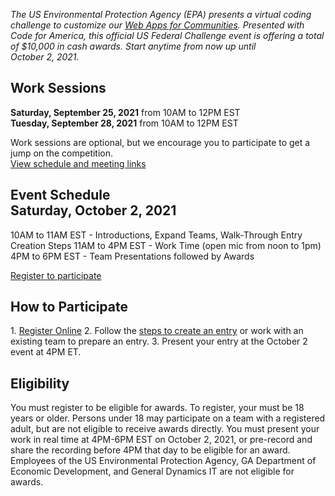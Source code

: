 <!-- MOVED TO Community/Challenge/README.md -->

<!-- Was 42px; -->
<!--
<h3><span style="white-space:nowrap; font-size: 22px; line-height: 1em">Beyond Carbon</span></h3>

<h1 style="font-weight:300">Sustainable Communities <span style="white-space:nowrap">Web Challenge</span></h1>
-->

<i>The US Environmental Protection Agency (EPA) presents a virtual coding challenge to customize our <a href="../../io/">Web Apps for Communities</a>. Presented with Code for America, this official US Federal Challenge event is offering a total of $10,000 in cash awards. Start anytime from now up until <span style="white-space: nowrap;">October 2, 2021.</span></i>


<h2><b>Work Sessions</b></h2>

<b>Saturday, September 25, 2021</b> from 10AM to 12PM EST<br>
<b>Tuesday, September 28, 2021</b> from 10AM to 12PM EST  

Work sessions are optional, but we encourage you to participate to get a jump on the competition.<br>
<a href="../../community/challenge/meetups/">View schedule and meeting links</a><br>

<h2><b>Event Schedule</b><br>Saturday, October 2, 2021</h2> 
10AM to 11AM EST - Introductions, Expand Teams, Walk-Through Entry Creation Steps  
11AM to 4PM EST - Work Time (open mic from noon to 1pm)  
4PM to 6PM EST - Team Presentations followed by Awards

<a href="registration/" class="btn btn-success">Register to participate</a><br>

<h2>How to Participate</h2>
1. <a href="registration/">Register Online</a>
2. Follow the <a href="#introlist">steps to create an entry</a> or work with an existing team to prepare an entry.
3. Present your entry at the October 2 event at 4PM ET.

<h2>Eligibility</h2>
You must register to be eligible for awards. To register, your must be 18 years or older. Persons under 18 may participate on a team with a registered adult, but are not eligible to receive awards directly. You must present your work in real time at 4PM-6PM EST on October 2, 2021, or pre-record and share the recording before 4PM that day to be eligible for an award. Employees of the US Environmental Protection Agency, GA Department of Economic Development, and General Dynamics IT are not eligible for awards.

<!--
Join us at an upcoming <a href="meetups/">meetup</a> to get involved! Final presentations will be Saturday, October 2, 2021. You can get started today!<br>

 in our fall event presented by the U.S. EPA in partnership with the Georgia Department of Economic Development Centers of Innovation and <a href="https://www.codeforamerica.org/" target="_parent" style="white-space: nowrap;">Code for America</a>.   

You can compete from anywhere in the world. We're building additions to the <a href="https://www.epa.gov" target="_parent">US Environmental Protection Agency's&nbsp;(EPA)</a> model for states called 
<a href="https://www.epa.gov/land-research/us-environmentally-extended-input-output-useeio-models" target="_blank">USEEIO</a> along with local data to provide [Tools for Communities](../../io/communities/) using [Embeddable IO Widgets](../../io/charts/)

-->
 
<!-- with an eye toward providing location-based add-ons to [BeyondCarbon.org](https://www.beyondcarbon.org/look-up-your-state/) and [Google DataCommons.org](https://datacommons.org/place/country/USA?topic=Environment). -->  


<!-- We're combining national and state-level economic data, community resources and planning input from local communities to customize new environmental indicator models to meet&nbsp;community&nbsp;needs. -->  


<!--
<b>Our January 2021 Winners</b>

#####1st Place - Top Web Developer  
Akilah Littlejohn  

#####Top Data Science Developer  
Kathryn Winglee  

#####Top React Developer  
Andrew Zimmer  
<br>
-->

<!--

**Awards** - Judges may adjust these levels based on team size and levels of commitment.  Some awards will be granted in advance of the event to prepare processes used by other participants.  Includes additional funds contributed by the Georgia Center for Innovation in Energy Technology.  Some awards may be granted made after Oct 2, 2021 for additional contributions.

#### Coding Awards   ($7,000+)  
$2,000 - First place (team or individual)  
$1,500 - Second place (team or individual)  
$1,000 - Third place (team or individual)  
$500 - Brigade App Integration Tools  
$300 - Top Web Developer  
$300 - Top Data Science Developer  
$300 - Top React Developer  
$300 - Top Google Developer  
$300 - Top Overall Contributor 

#### Community Data Collection Champions ($2,000)
$500 - Widely Useful  
$500 - Detailed Analysis  
$300 - Collaborative Assembly  
$300 - Perspective Changing  

#### High School Teams ($3000)


Focused on ideas and presentations  

$800 - Coolest Concept  
$800 - Boss Coding  
$500 - Steller Design  
$500 - Wildest Web Site  

#### Bonus Areas
$300 - Teaching Tools   
$300 - Editing Tools  

-->

<!--Awards for teachers to use for class supplies and equipment.  
We are unable to provide cash awards directly to K-12 students.

-->

<!-- 
The implementation portion will be allocated based on pitches from teams after the award recipients are named.  Implementation projects will be distributed upon project completion within 3 months after the challenge.  


### Sustainable Communities Web Challenge

<b>Saturday, January - </b> - Virtual Kickoff on Zoom    
  
<b>Saturday, January</b> - Final Round, Integrations 

<b>Sunday, January - 2 PM to 4 PM</b> - Zoom Presentations and Awards  


<b>Project participants will explore</b>
1. Goods and services each community produces    
2. The environmental impact of each community's top industries  
3. How new technologies can change a community's impact  
4. Ways communities are using and reusing materials to fuel net zero initiatives  

Judges will use Slack video to deliberate while using a Google Form for calculating scores for the Oct 25 awards.<br><br>
-->

<!--
<a href="https://www.challenge.gov/">View more US web challenges at Challenge.gov</a>  
-->


